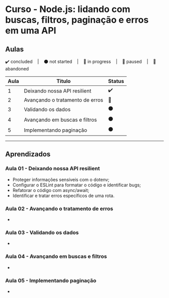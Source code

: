 # Curso - Node.js: lidando com buscas, filtros, paginação e erros em uma API

## Aulas
<p>
  ✔️ concluded &nbsp;&nbsp;&nbsp;|&nbsp;&nbsp;&nbsp;
  ⚫ not started &nbsp;&nbsp;&nbsp;|&nbsp;&nbsp;&nbsp;
  🔵 in progress &nbsp;&nbsp;&nbsp;|&nbsp;&nbsp;&nbsp;
  🔶 paused &nbsp;&nbsp;&nbsp;|&nbsp;&nbsp;&nbsp;
  🔴 abandoned 
</p>

| Aula | Titulo | Status |
| --- | --- | --- |
| 1 | Deixando nossa API resilient | ✔️ |
| 2 | Avançando o tratamento de erros | 🔵 |
| 3 | Validando os dados | ⚫ |
| 4 | Avançando em buscas e filtros | ⚫ |
| 5 | Implementando paginação | ⚫ |

---

## Aprendizados

### Aula 01 - Deixando nossa API resilient
<ul>
  <li>Proteger informações sensíveis com o dotenv;</li>
  <li>Configurar o ESLint para formatar o código e identificar bugs;</li>
  <li>Refatorar o código com async/await;</li>
  <li>Identificar e tratar erros específicos de uma rota.</li>
</ul>

### Aula 02 - Avançando o tratamento de erros
<ul>
  <li></li>
</ul>

### Aula 03 - Validando os dados
<ul>
  <li></li>
</ul>

### Aula 04 - Avançando em buscas e filtros
<ul>
  <li></li>
</ul>

### Aula 05 - Implementando paginação
<ul>
  <li></li>
</ul>
